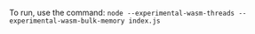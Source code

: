 To run, use the command:
`node --experimental-wasm-threads --experimental-wasm-bulk-memory index.js`